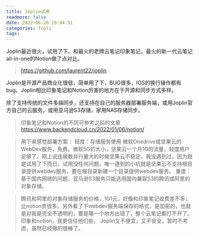 ```yaml
---
title: Joplin试用
readmore: false
date: 2022-06-20 19:04:51
categories: Tools
tags:
---
```


Joplin最近很火，试用了下。和最火的老牌云笔记印象笔记，最火的新一代云笔记all-in-one的Notion做了点对比。

> https://github.com/laurent22/joplin

Joplin是开源产品商业化很低，简单用了下，BUG很多，IOS的换行操作都有bug。Joplin相比印象笔记和Notion厉害的地方在于开源和同步方式多样。

除了支持传统的文件多端同步，还支持在自己的服务器部署服务端，或用Joplin官方自己的云服务，或用亚马逊S3存储，家用NAS存储同步。

> 印象笔记和Notion的不同可参考之前的文章 <a href="https://www.backendcloud.cn/2022/01/06/notion/" target="_blank">https://www.backendcloud.cn/2022/01/06/notion/</a>

> 用下来感觉部署方案：
> 轻度：存储服务使用 微软Onedrive或坚果云的WebDev服务，免费。微软5G的大小，坚果云一个月1G的流量，轻度用户足够了。网上说连接数并行量大的时候坚果云不稳定，我没遇到过，因为就是试用了下而已，试用没任何问题。唯一遇到的小坑就是坚果云不支持根目录提供webdev服务，要在根目录新建一个目录提供webdev服务。
> 重度：基于国内网络的问题，亚马逊S3服务只能选用国内兼容S3的腾讯或阿里的对象存储。

> 腾讯和阿里的对象存储服务的价格，1G1元，好像和印象笔记收费差不多，比notion贵很多。另外看了下webdev服务端保存的格式，是加密的，也就是对我是完全不透明的，要是哪一个地方出错了，整个云笔记都打不开了。印象和notion，我更信任他们些。 Joplin又不便宜，又不安全，暂时不考虑，虽然已经做的很棒了。

